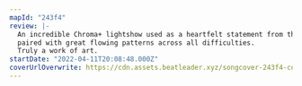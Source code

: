 ```yaml
---
mapId: "243f4"
review: |-
  An incredible Chroma+ lightshow used as a heartfelt statement from the mapper,
  paired with great flowing patterns across all difficulties.
  Truly a work of art.
startDate: "2022-04-11T20:08:48.000Z"
coverUrlOverwrite: https://cdn.assets.beatleader.xyz/songcover-243f4-cover.jpg
---
```

